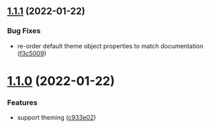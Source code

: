 ## [1.1.1](https://github.com/attomos/hdoc-ribbon/compare/v1.1.0...v1.1.1) (2022-01-22)


### Bug Fixes

* re-order default theme object properties to match documentation ([f3c5009](https://github.com/attomos/hdoc-ribbon/commit/f3c50091060f2549c7394fbb8ddd96babce47f0d))

# [1.1.0](https://github.com/attomos/hdoc-ribbon/compare/v1.0.2...v1.1.0) (2022-01-22)


### Features

* support theming ([c933e02](https://github.com/attomos/hdoc-ribbon/commit/c933e024020889f0faebcb7465237ba547441d77))
